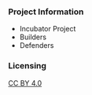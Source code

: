 ### Project Information
* <i class="fas fa-egg" style="color:#233e81;"></i> Incubator Project
* <i class="fas fa-toolbox" style="color:#233e81;"></i> Builders
* <i class="fas fa-shield-alt" style="color:#233e81;"></i> Defenders

### Licensing
[CC BY 4.0](https://creativecommons.org/licenses/by/4.0/)
